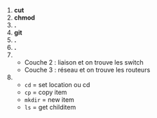 1. **cut**
2. **chmod**
3. **.**
4. **git**
5. **.**
6. **.**
7. - Couche 2 : liaison et on trouve les switch
   - Couche 3 : réseau et on trouve les routeurs
8. - `cd` = set location ou cd
   - `cp` = copy item
   - `mkdir` = new item
   - `ls` = get childitem 
